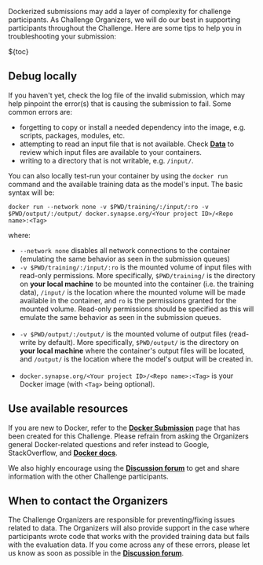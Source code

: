 <!-- markdownlint-disable-next-line first-line-h1 -->
Dockerized submissions may add a layer of complexity for challenge participants. As Challenge Organizers, we will do our best in supporting participants throughout the Challenge. Here are some tips to help you in troubleshooting your submission:

${toc}

## **Debug locally**
If you haven't yet, check the log file of the invalid submission, which may help pinpoint the error(s) that is causing the submission to fail. Some common errors are:

* forgetting to copy or install a needed dependency into the image, e.g. scripts, packages, modules, etc.
* attempting to read an input file that is not available. Check [**Data**](#!Synapse:syn25829070/wiki/611091) to review which input files are available to your containers.
* writing to a directory that is not writable, e.g. `/input/`.

You can also locally test-run your container by using the `docker run` command and the available training data as the model's input.  The basic syntax will be:

```
docker run --network none -v $PWD/training/:/input/:ro -v $PWD/output/:/output/ docker.synapse.org/<Your project ID>/<Repo name>:<Tag>
```
where:
* `--network none` disables all network connections to the container (emulating the same behavior as seen in the submission queues)
* `-v $PWD/training/:/input/:ro` is the mounted volume of input files with read-only permissions. More specifically, `$PWD/training/` is the directory on **your local machine** to be mounted into the container (i.e. the training data), `/input/` is the location where the mounted volume will be made available in the container, and `ro` is the permissions granted for the mounted volume. Read-only permissions should be specified as this will emulate the same behavior as seen in the submission queues.<br/><br/>
* `-v $PWD/output/:/output/` is the mounted volume of output files (read-write by default). More specifically, `$PWD/output/` is the directory on **your local machine** where the container's output files will be located, and `/output/` is the location where the model's output will be created in.<br/><br/>
* `docker.synapse.org/<Your project ID>/<Repo name>:<Tag>` is your Docker image (with `<Tag>` being optional).

## **Use available resources**
If you are new to Docker, refer to the [**Docker Submission**](#!Synapse:syn25829070/wiki/611103) page that has been created for this Challenge. Please refrain from asking the Organizers general Docker-related questions and refer instead to Google, StackOverflow, and [**Docker docs**](https://docs.docker.com/get-started/).

We also highly encourage using the [**Discussion forum**](#!Synapse:syn25829070/discussion/default) to get and share information with the other Challenge participants.

## **When to contact the Organizers**
The Challenge Organizers are responsible for preventing/fixing issues related to data. The Organizers will also provide support in the case where participants wrote code that works with the provided training data but fails with the evaluation data.  If you come across any of these errors, please let us know as soon as possible in the [**Discussion forum**](#!Synapse:syn25829070/discussion/default).
